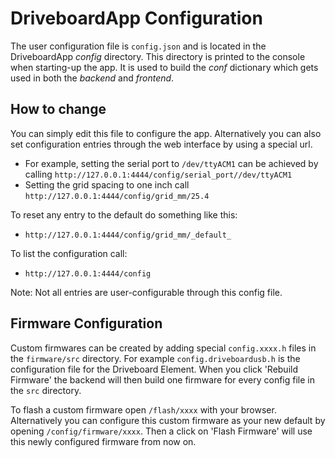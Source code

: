 
DriveboardApp Configuration
===========================

The user configuration file is `config.json` and is located in the DriveboardApp *config* directory. This directory is printed to the console when starting-up the app. It is used to build the *conf* dictionary which gets used in both the *backend* and *frontend*.

How to change
-------------
You can simply edit this file to configure the app. Alternatively you can also set configuration entries through the web interface by using a special url.

 - For example, setting the serial port to `/dev/ttyACM1` can be achieved by calling `http://127.0.0.1:4444/config/serial_port//dev/ttyACM1`
 - Setting the grid spacing to one inch call `http://127.0.0.1:4444/config/grid_mm/25.4`

To reset any entry to the default do something like this:

 - `http://127.0.0.1:4444/config/grid_mm/_default_`

 To list the configuration call:

 - `http://127.0.0.1:4444/config`

 Note: Not all entries are user-configurable through this config file.



Firmware Configuration
----------------------
Custom firmwares can be created by adding special `config.xxxx.h` files in the `firmware/src` directory. For example `config.driveboardusb.h` is the configuration file for the Driveboard Element. When you click 'Rebuild Firmware' the backend will then build one firmware for every config file in the `src` directory.

To flash a custom firmware open `/flash/xxxx` with your browser. Alternatively you can configure this custom firmware as your new default by opening `/config/firmware/xxxx`. Then a click on 'Flash Firmware' will use this newly configured firmware from now on.
